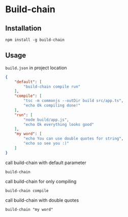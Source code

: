 # Build-chain

## Installation

    npm install -g build-chain

## Usage

`build.json` in project location
``` json
{
    "default": [
        "build-chain compile run"
    ],
    "compile": [
        "tsc -m commonjs --outDir build src/app.ts",
        "echo Ok compiling done!"
    ],
    "run": [
        "node build/app.js",
        "echo Ok everything looks good"
    ],
	"my word": [
		"echo You can use double quotes for string",
		"echo so see you :)"
	]
}
```

call build-chain with default parameter

	build-chain

call build-chain for only compiling

	build-chain compile

call build-chain with double quotes

	build-chain "my word"